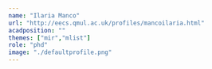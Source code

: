```yaml
---
name: "Ilaria Manco"
url: "http://eecs.qmul.ac.uk/profiles/mancoilaria.html"
acadposition: ""
themes: ["mir","mlist"]
role: "phd"
image: "./defaultprofile.png"
---
```

